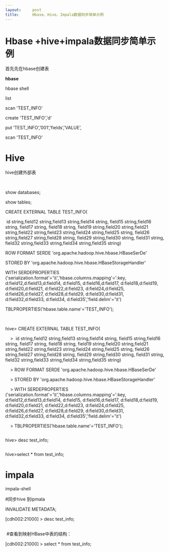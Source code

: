 ```yaml
---
layout:     post
title:      Hbase、Hive、Impala数据同步简单示例
---
```

<div id="article_content" class="article_content clearfix csdn-tracking-statistics" data-pid="blog" data-mod="popu_307" data-dsm="post">
								            <link rel="stylesheet" href="https://csdnimg.cn/release/phoenix/template/css/ck_htmledit_views-f76675cdea.css">
						<div class="htmledit_views" id="content_views">
                <h1><strong>Hbase +hive+impala数据同步简单示例</strong></h1>

<p>首先先在hbase创建表</p>

<p><strong>hbase</strong></p>

<p>hbase shell</p>

<p>list</p>

<p>scan 'TEST_INFO'</p>

<p>create 'TEST_INFO','d'</p>

<p>put ‘TEST_INFO’,’001’,’fields’,’VALUE’,</p>

<p>scan 'TEST_INFO'</p>

<h1><a name="t1"></a><strong>Hive</strong></h1>

<p>hive创建外部表</p>

<p> </p>

<p>show databases;</p>

<p>show tables;</p>

<p>CREATE EXTERNAL TABLE TEST_INFO(</p>

<p> id string,field12 string,field13 string,field14 string, field15 string,field16 string, field17 string, field18 string, field19 string,field20 string,field21 string,field22 string,field23 string,field24 string,field25 string, field26 string,field27 string,field28 string, field29 string,field30 string, field31 string, field32 string,field33 string,field34 string,field35 string)</p>

<p>ROW FORMAT SERDE 'org.apache.hadoop.hive.hbase.HBaseSerDe'</p>

<p>STORED BY 'org.apache.hadoop.hive.hbase.HBaseStorageHandler'</p>

<p>WITH SERDEPROPERTIES ('serialization.format'='\t','hbase.columns.mapping'=':key, d:field12,d:field13,d:field14, d:field15, d:field16,d:field17, d:field18,d:field19, d:field20,d:field21, d:field22,d:field23, d:field24,d:field25, d:field26,d:field27, d:field28,d:field29, d:field30,d:field31, d:field32,d:field33, d:field34, d:field35','field.delim'='\t')</p>

<p>TBLPROPERTIES('hbase.table.name'='TEST_INFO');</p>

<p> </p>

<p>hive&gt; CREATE EXTERNAL TABLE TEST_INFO(</p>

<p>    &gt;  id string,field12 string,field13 string,field14 string, field15 string,field16 string, field17 string, field18 string, field19 string,field20 string,field21 string,field22 string,field23 string,field24 string,field25 string, field26 string,field27 string,field28 string, field29 string,field30 string, field31 string, field32 string,field33 string,field34 string,field35 string)</p>

<p>    &gt; ROW FORMAT SERDE 'org.apache.hadoop.hive.hbase.HBaseSerDe'</p>

<p>    &gt; STORED BY 'org.apache.hadoop.hive.hbase.HBaseStorageHandler'</p>

<p>    &gt; WITH SERDEPROPERTIES ('serialization.format'='\t','hbase.columns.mapping'=':key, d:field12,d:field13,d:field14, d:field15, d:field16,d:field17, d:field18,d:field19, d:field20,d:field21, d:field22,d:field23, d:field24,d:field25, d:field26,d:field27, d:field28,d:field29, d:field30,d:field31, d:field32,d:field33, d:field34, d:field35','field.delim'='\t')</p>

<p>    &gt; TBLPROPERTIES('hbase.table.name'='TEST_INFO');</p>

<p><img alt="" class="has" src="https://img-blog.csdn.net/20180414211646981?watermark/2/text/aHR0cHM6Ly9ibG9nLmNzZG4ubmV0L1dZcGVyc2lzdA==/font/5a6L5L2T/fontsize/400/fill/I0JBQkFCMA==/dissolve/70"></p>

<p>hive&gt; desc test_info;</p>

<p><img alt="" class="has" src="https://img-blog.csdn.net/20180414211737342?watermark/2/text/aHR0cHM6Ly9ibG9nLmNzZG4ubmV0L1dZcGVyc2lzdA==/font/5a6L5L2T/fontsize/400/fill/I0JBQkFCMA==/dissolve/70"></p>

<p>hive&gt;select * from test_info;</p>

<h1><a name="t2"></a><strong>impala</strong></h1>

<p>impala-shell</p>

<p>#同步hive 到ipmala</p>

<p>INVALIDATE METADATA; </p>

<p>[cdh002:21000] &gt; desc test_info;</p>

<p><img alt="" class="has" src="https://img-blog.csdn.net/20180414211812106?watermark/2/text/aHR0cHM6Ly9ibG9nLmNzZG4ubmV0L1dZcGVyc2lzdA==/font/5a6L5L2T/fontsize/400/fill/I0JBQkFCMA==/dissolve/70"></p>

<p> #查看到映射HBase中表的结构：</p>

<p>[cdh002:21000] &gt; select * from test_info;</p>

<p><img alt="" class="has" src="https://img-blog.csdn.net/20180414211824348?watermark/2/text/aHR0cHM6Ly9ibG9nLmNzZG4ubmV0L1dZcGVyc2lzdA==/font/5a6L5L2T/fontsize/400/fill/I0JBQkFCMA==/dissolve/70"></p>            </div>
                </div>